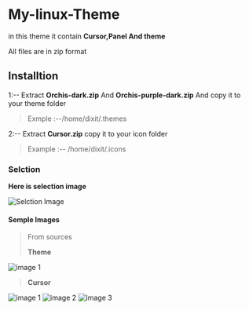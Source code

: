 # My-linux-Theme
in this theme it contain **Cursor,Panel And theme**

All files are in zip format

## Installtion
  
  1:-- Extract **Orchis-dark.zip** And **Orchis-purple-dark.zip**
                              And copy it to your theme folder   
> Exmple :--/home/dixit/.themes 
  
 
 
2:-- Extract **Cursor.zip**
            copy it to your icon folder  
> Example :-- /home/dixit/.icons 

### Selction 

**Here is selection image**

![Selction Image](https://i.imgur.com/n2POMyb.png)

#### **Semple Images**
>From sources
>
>**Theme**
  
  ![image 1](https://149366088.v2.pressablecdn.com/wp-content/uploads/2020/06/orchis-gtk-theme-for-ubuntu-750x430.jpg)

>**Cursor**
  
  ![image 1](https://cdn.pling.com/img/8/4/7/6/977382e4ce85dd332ef2a9e2cce70d93a9ae4f5eaab02b1a1706d849e9959e62bd9f.png)
  ![image 2](https://cdn.pling.com/img/9/a/a/f/f274572cb56258c81f1b747f96f0e70848cc2ab0ba8063b1cbcf657d7cb1893c072f.png)
  ![image 3](https://cdn.pling.com/img/2/2/9/d/f3a9beb346eb6edbe6daae6b3201e85444140bc19812d39738f02457ae08f3cf7648.png)
  
 
